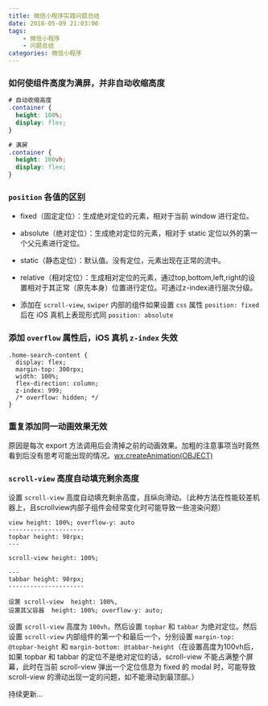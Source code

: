 ```yaml
---
title: 微信小程序实践问题总结
date: 2018-05-09 21:03:06
tags:
    - 微信小程序
    - 问题总结
categories: 微信小程序
---
```


### 如何使组件高度为满屏，并非自动收缩高度

```css
# 自动收缩高度
.container {
  height: 100%;
  display: flex;
} 

# 满屏
.container {
  height: 100vh;
  display: flex;
} 
```

<!-- more -->

### `position` 各值的区别

- fixed（固定定位）：生成绝对定位的元素，相对于当前 window 进行定位。
- absolute（绝对定位）：生成绝对定位的元素，相对于 static 定位以外的第一个父元素进行定位。
- static（静态定位）：默认值。没有定位，元素出现在正常的流中。
- relative（相对定位）：生成相对定位的元素，通过top,bottom,left,right的设置相对于其正常（原先本身）位置进行定位。可通过z-index进行层次分级。

- 添加在 `scroll-view`, `swiper` 内部的组件如果设置 `css` 属性 `position: fixed` 后在 iOS 真机上表现形式同 `position: absolute`

### 添加 `overflow` 属性后，iOS 真机 `z-index` 失效

```
.home-search-content {
  display: flex;
  margin-top: 300rpx;
  width: 100%;
  flex-direction: column;
  z-index: 999;
  /* overflow: hidden; */
}
```

### 重复添加同一动画效果无效

原因是每次 export 方法调用后会清掉之前的动画效果。加粗的注意事项当时竟然看到后没有思考可能出现的情况。[wx.createAnimation(OBJECT)](https://mp.weixin.qq.com/debug/wxadoc/dev/api/api-animation.html#wxcreateanimationobject)

###  `scroll-view` 高度自动填充剩余高度

设置 `scroll-view` 高度自动填充剩余高度，且纵向滑动。（此种方法在性能较差机器上，且scrollview内部子组件会经常变化时可能导致一些渲染问题）

```
view height: 100%; overflow-y: auto
---------------------
topbar height: 98rpx;
---

scroll-view height: 100%;

---
tabbar height: 98rpx;
---------------------

设置 scroll-view  height: 100%,
设置其父容器  height: 100%; overflow-y: auto; 
```

设置 `scroll-view` 高度为 `100vh`，然后设置 `topbar` 和 `tabbar` 为绝对定位。然后设置 `scroll-view` 内部组件的第一个和最后一个，分别设置 `margin-top: @topbar-height` 和 `margin-bottom: @tabbar-height`（在设置高度为100vh后，如果 topbar 和 tabbar 的定位不是绝对定位的话，scroll-view 不能占满整个屏幕，此时在当前 scroll-view 弹出一个定位信息为 fixed 的 modal 时，可能导致 scroll-view 的滑动出现一定的问题，如不能滑动到最顶部。）



持续更新...